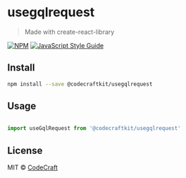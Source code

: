 # usegqlrequest

> Made with create-react-library

[![NPM](https://img.shields.io/npm/v/@codecraftkit/usegqlrequest.svg)](https://www.npmjs.com/package/@codecraftkit/usegqlrequest) [![JavaScript Style Guide](https://img.shields.io/badge/code_style-standard-brightgreen.svg)](https://standardjs.com)

## Install

```bash
npm install --save @codecraftkit/usegqlrequest
```

## Usage

```jsx

import useGqlRequest from '@codecraftkit/usegqlrequest'

```

## License

MIT © [CodeCraft](https://github.com/CodeCraft)
